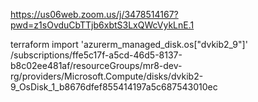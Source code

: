 https://us06web.zoom.us/j/3478514167?pwd=z1sOvduCbTTjb6xbtS3LxQWcVykLnE.1


terraform import 'azurerm_managed_disk.os["dvkib2_9"]' /subscriptions/ffe5c17f-a5cd-46d5-8137-b8c02ee481af/resourceGroups/mr8-dev-rg/providers/Microsoft.Compute/disks/dvkib2-9_OsDisk_1_b8676dfef855414197a5c687543010ec
